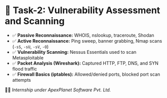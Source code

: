 # 📂 Task-2: Vulnerability Assessment and Scanning
- ✅ **Passive Reconnaissance:** WHOIS, nslookup, traceroute, Shodan  
- ✅ **Active Reconnaissance:** Ping sweep, banner grabbing, Nmap scans (`-sS`, `-sU`, `-sV`, `-O`)  
- ✅ **Vulnerability Scanning:** Nessus Essentials used to scan Metasploitable  
- ✅ **Packet Analysis (Wireshark):** Captured HTTP, FTP, DNS, and SYN flood traffic  
- ✅ **Firewall Basics (iptables):** Allowed/denied ports, blocked port scan attempts  

👨‍💻 *Internship under ApexPlanet Software Pvt. Ltd.*
